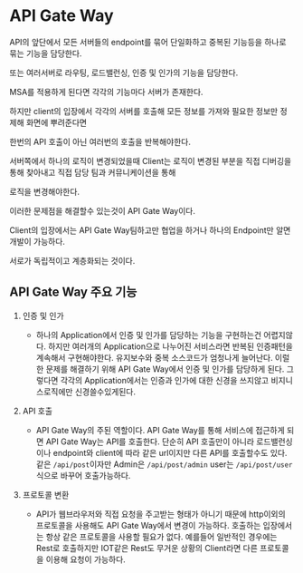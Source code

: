 # API Gate Way
API의 앞단에서 모든 서버들의 endpoint를 묶어 단일화하고 중복된 기능등을 하나로 묶는 기능을 담당한다.

또는 여러서버로 라우팅, 로드밸런싱, 인증 및 인가의 기능을 담당한다.

MSA를 적용하게 된다면 각각의 기능마다 서버가 존재한다.

하지만 client의 입장에서 각각의 서버를 호출해 모든 정보를 가져와 필요한 정보만 정제해 화면에 뿌려준다면 

한번의 API 호출이 아닌 여러번의 호출을 반복해야한다.

서버쪽에서 하나의 로직이 변경되었을때 Client는 로직이 변경된 부분을 직접 디버깅을 통해 찾아내고 직접 담당 팀과 커뮤니케이션을 통해 

로직을 변경해야한다.

이러한 문제점을 해결할수 있는것이 API Gate Way이다.

Client의 입장에서는 API Gate Way팀하고만 협업을 하거나 하나의 Endpoint만 알면 개발이 가능하다.

서로가 독립적이고 계층화되는 것이다.

## API Gate Way 주요 기능
1. 인증 및 인가
    * 하나의 Application에서 인증 및 인가를 담당하는 기능을 구현하는건 어렵지않다.
    하지만 여러개의 Application으로 나누어진 서비스라면 반복된 인증패턴을 계속해서 구현해야한다.
    유지보수와 중복 소스코드가 엄청나게 늘어난다.
    이럴한 문제를 해결하기 위해 API Gate Way에서 인증 및 인가를 담당하게 된다.
    그렇다면 각각의 Application에서는 인증과 인가에 대한 신경을 쓰지않고 비지니스로직에만 신경쓸수있게된다.
    
2. API 호출
    * API Gate Way의 주된 역할이다. API Gate Way를 통해 서비스에 접근하게 되면 API Gate Way는 API를 호출한다.
    단순히 API 호출만이 아니라 로드밸런싱이나 endpoint와 client에 따라 같은 url이지만 다른 API를 호출할수도 있다.
    같은 ```/api/post```이자만 Admin은 ```/api/post/admin``` user는 ```/api/post/user```식으로 바꾸어 호출가능하다.
    
3. 프로토콜 변환
    * API가 웹브라우저와 직접 요청을 주고받는 형태가 아니기 때문에 http이외의 프로토콜을 사용해도 API Gate Way에서 변경이 가능하다.
    호출하는 입장에서는 항상 같은 프로토콜을 사용할 필요가 없다.
    예를들어 일반적인 경우에는 Rest로 호출하지만 IOT같은 Rest도 무거운 상황의 Client라면 다른 프로토콜을 이용해 요청이 가능하다.
